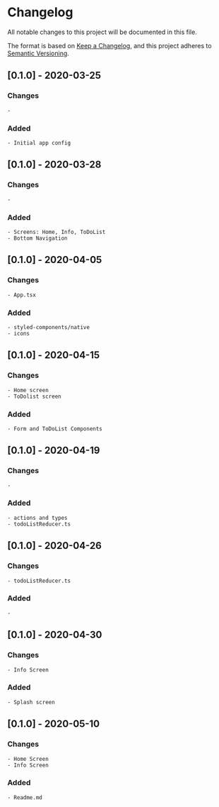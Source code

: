# Changelog
All notable changes to this project will be documented in this file.

The format is based on [Keep a Changelog](https://keepachangelog.com/en/1.0.0/),
and this project adheres to [Semantic Versioning](https://semver.org/spec/v2.0.0.html).

## [0.1.0] - 2020-03-25

### Changes

    - 

### Added

    - Initial app config

## [0.1.0] - 2020-03-28

### Changes

    - 

### Added

    - Screens: Home, Info, ToDoList
    - Bottom Navigation


## [0.1.0] - 2020-04-05

### Changes

    - App.tsx

### Added
    - styled-components/native
    - icons

## [0.1.0] - 2020-04-15

### Changes

    - Home screen 
    - ToDolist screen

### Added

    - Form and ToDoList Components


## [0.1.0] - 2020-04-19

### Changes

    - 

### Added
    - actions and types
    - todoListReducer.ts

## [0.1.0] - 2020-04-26

### Changes

    - todoListReducer.ts 

### Added
    -

## [0.1.0] - 2020-04-30

### Changes

    - Info Screen

### Added
    - Splash screen

## [0.1.0] - 2020-05-10

### Changes
    - Home Screen
    - Info Screen

### Added
    - Readme.md

